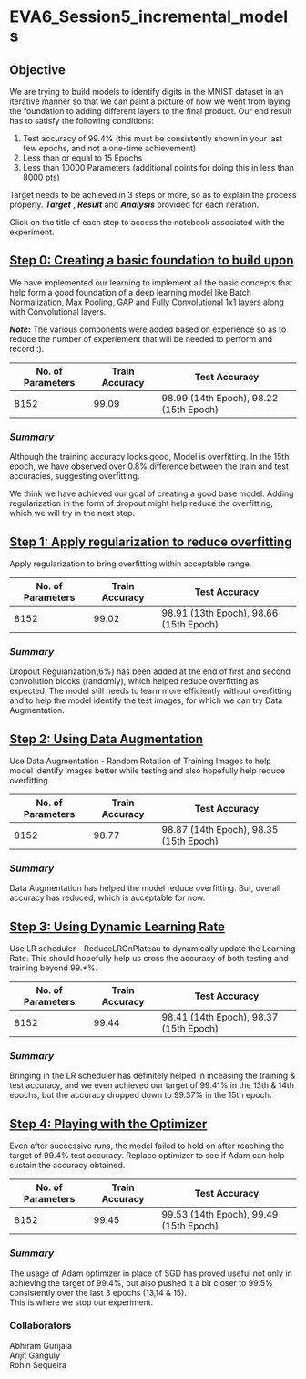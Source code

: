 # EVA6_Session5_incremental_models

## Objective

We are trying to build models to identify digits in the MNIST dataset in an iterative manner so that we can paint a picture of how we went from laying the foundation to adding different layers to the final product. Our end result has to satisfy the following conditions:

1. Test accuracy of 99.4% (this must be consistently shown in your last few epochs, and not a one-time achievement)
2. Less than or equal to 15 Epochs
3. Less than 10000 Parameters (additional points for doing this in less than 8000 pts)

Target needs to be achieved in 3 steps or more, so as to explain the process properly. _**Target**_ , **_Result_** and **_Analysis_** provided for each iteration.

Click on the title of each step to access the notebook associated with the experiment.



## [Step 0: Creating a basic foundation to build upon]()

We have implemented our learning to implement all the basic concepts that help form a good foundation of a deep learning model like Batch Normalization, Max Pooling, GAP and Fully Convolutional 1x1 layers along with Convolutional layers.

**_Note_:** The various components were added based on experience so as to reduce the number of experiement that will be needed to perform and record :).

No. of Parameters | Train Accuracy | Test Accuracy|
------------------|----------------|--------------|
|     8152        |     99.09      |  98.99 (14th Epoch), 98.22 (15th Epoch)


### _Summary_
Although the training accuracy looks good, Model is overfitting. In the 15th epoch, we have observed over 0.8% difference between the train and test accuracies, suggesting overfitting.

We think we have achieved our goal of creating a good base model. Adding regularization in the form of dropout might help reduce the overfitting, which we will try in the next step.


## [Step 1: Apply regularization to reduce overfitting]()

Apply regularization to bring overfitting within acceptable range.  

No. of Parameters | Train Accuracy | Test Accuracy|
------------------|----------------|--------------|
|     8152        |     99.02      |  98.91 (13th Epoch), 98.66 (15th Epoch)


### _Summary_

Dropout Regularization(6%) has been added at the end of first and second convolution blocks (randomly), which helped reduce overfitting as expected. The model still needs to learn more efficiently without overfitting and to help the model identify the test images, for which we can try Data Augmentation.

## [Step 2: Using Data Augmentation]()

Use Data Augmentation - Random Rotation of Training Images to help model identify images better while testing and also hopefully help reduce overfitting.

No. of Parameters | Train Accuracy | Test Accuracy|
------------------|----------------|--------------|
|     8152        |     98.77      |  98.87 (14th Epoch), 98.35 (15th Epoch)


### _Summary_

Data Augmentation has helped the model reduce overfitting. But, overall accuracy has reduced, which is acceptable for now.

## [Step 3: Using Dynamic Learning Rate]()

Use LR scheduler - ReduceLROnPlateau to dynamically update the Learning Rate. This should hopefully help us cross the accuracy of both testing and training beyond 99.*%.

No. of Parameters | Train Accuracy | Test Accuracy|
------------------|----------------|--------------|
|     8152        |     99.44      |  98.41 (14th Epoch), 98.37 (15th Epoch)

### _Summary_

Bringing in the LR scheduler has definitely helped in inceasing the training & test accuracy, and we even achieved our target of 99.41% in the 13th & 14th epochs, but the accuracy dropped down to 99.37% in the 15th epoch.

## [Step 4: Playing with the Optimizer]()

Even after successive runs, the model failed to hold on after reaching the target of 99.4% test accuracy.
Replace optimizer to see if Adam can help sustain the accuracy obtained.

No. of Parameters | Train Accuracy | Test Accuracy|
------------------|----------------|--------------|
|     8152        |     99.45      |  99.53 (14th Epoch), 99.49 (15th Epoch)

### _Summary_

The usage of Adam optimizer in place of SGD has proved useful not only in achieving the target of 99.4%, but also pushed it a bit closer to 99.5% consistently over the last 3 epochs (13,14 & 15).  
This is where we stop our experiment.


### Collaborators

Abhiram Gurijala  
Arijit Ganguly  
Rohin Sequeira  

